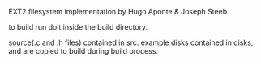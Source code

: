 EXT2 filesystem implementation
by Hugo Aponte & Joseph Steeb

to build run doit inside the build directory.

source(.c and .h files) contained in src.
example disks contained in disks, and are copied to build during build process.
